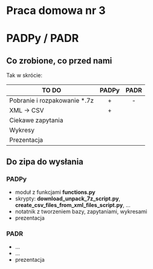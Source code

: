 # Praca domowa nr 3
# PADPy / PADR

## Co zrobione, co przed nami
Tak w skrócie:

|             TO DO              |  PADPy  |  PADR  |
|--------------------------------|:-------:|:------:|
|  Pobranie i rozpakowanie *.7z  |    +    |    -   |
|           XML -> CSV           |    +    |        |
|        Ciekawe zapytania       |         |        |
|             Wykresy            |         |        |
|           Prezentacja          |         |        |



## Do zipa do wysłania
### PADPy
* moduł z funkcjami **functions.py**
* skrypty: **download_unpack_7z_script.py**, **create_csv_files_from_xml_files_script.py**, ...
* notatnik z tworzeniem bazy, zapytaniami, wykresami
* prezentacja

### PADR
* ...
* ...
* prezentacja

